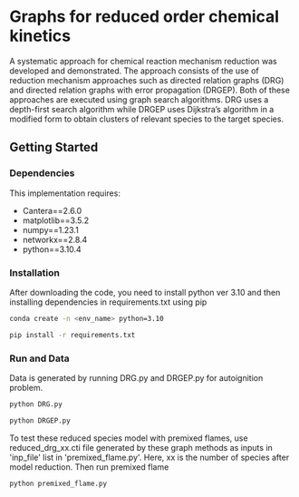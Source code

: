 Graphs for reduced order chemical kinetics
======================================

A systematic approach for chemical reaction mechanism reduction was developed
and demonstrated. The approach consists of the use of reduction mechanism
approaches such as directed relation graphs (DRG) and directed relation graphs
with error propagation (DRGEP). Both of these approaches are executed using
graph search algorithms. DRG uses a depth-first search algorithm while DRGEP
uses Dijkstra’s algorithm in a modified form to obtain clusters of relevant species
to the target species.

## Getting Started

### Dependencies

This implementation requires:

* Cantera==2.6.0
* matplotlib==3.5.2
* numpy==1.23.1
* networkx==2.8.4
* python==3.10.4

### Installation

After downloading the code, you need to install python ver 3.10 and then installing dependencies in requirements.txt using pip

```bash
conda create -n <env_name> python=3.10
```
```bash
pip install -r requirements.txt
```

### Run and Data 

Data is generated by running DRG.py and DRGEP.py for autoignition problem. 

```bash
python DRG.py
```
```bash
python DRGEP.py
```
To test these reduced species model with premixed flames, use reduced_drg_xx.cti file generated by these graph methods as inputs in 'inp_file' list in 'premixed_flame.py'. Here, xx is the number of species after model reduction. Then run premixed flame
```bash
python premixed_flame.py
```


